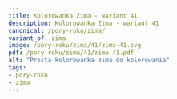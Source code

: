 ```yaml
---
title: Kolorowanka Zima - wariant 41
description: Kolorowanka Zima - wariant 41
canonical: /pory-roku/zima/
variant_of: zima
image: /pory-roku/zima/41/zima-41.svg
pdf: /pory-roku/zima/41/zima-41.pdf
alt: "Prosta kolorowanka zima do kolorowania"
tags:
- pory-roku
- zima
---
```

